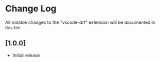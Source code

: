# Change Log

All notable changes to the "vscode-drf" extension will be documented in this file.

## [1.0.0]

- Initial release
